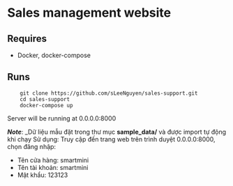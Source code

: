 # Sales management website

## Requires
- Docker, docker-compose

## Runs

        git clone https://github.com/sLeeNguyen/sales-support.git
        cd sales-support
        docker-compose up
        
Server will be running at 0.0.0.0:8000

_**Note**_: _Dữ liệu mẫu đặt trong thư mục **sample_data/** và được import tự động khi chạy
Sử dụng: Truy cập đến trang web trên trình duyệt 0.0.0.0:8000, chọn đăng nhập:
- Tên cửa hàng: smartmini
- Tên tài khoản: smartmini
- Mật khẩu: 123123
